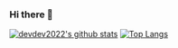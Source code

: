 ### Hi there 👋

<!--
**devdev2022/devdev2022** is a ✨ _special_ ✨ repository because its `README.md` (this file) appears on your GitHub profile.

Here are some ideas to get you started:

- 🔭 I’m currently working on ...
- 🌱 I’m currently learning ...
- 👯 I’m looking to collaborate on ...
- 🤔 I’m looking for help with ...
- 💬 Ask me about ...
- 📫 How to reach me: ...
- 😄 Pronouns: ...
- ⚡ Fun fact: ...
-->

[![devdev2022's github stats](https://github-readme-stats.vercel.app/api?username=username)](https://github.com/devdev2022/github-readme-stats)
[![Top Langs](https://github-readme-stats.vercel.app/api/top-langs/?username=devdev2022&langs_count=8)](https://github.com/devdev2022/github-readme-stats)
